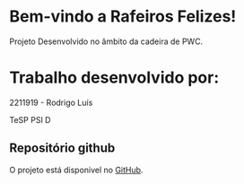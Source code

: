 # Bem-vindo a Rafeiros Felizes!

Projeto Desenvolvido no âmbito da cadeira de PWC.

# Trabalho desenvolvido por:

2211919 - Rodrigo Luís

TeSP PSI D

## Repositório github

O projeto está disponivel no [GitHub](https://github.com/linhk9/Projeto-PWC).

